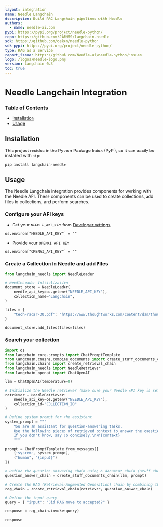 ```yaml
---
layout: integration
name: Needle Langchain
description: Build RAG Langchain pipelines with Needle
authors:
  - name: needle-ai.com
pypi: https://pypi.org/project/needle-python/
repo: https://github.com/JANHMS/langchain-needle
sdk: https://github.com/oeken/needle-python
sdk-pypi: https://pypi.org/project/needle-python/
type: RAG as a Service
report_issue: https://github.com/Needle-ai/needle-python/issues
logo: /logos/needle-logo.png
version: Langchain 0.3
toc: true
---
```


# Needle Langchain Integration

### **Table of Contents**

- [Installation](#installation)
- [Usage](#usage)

## Installation

This project resides in the Python Package Index (PyPI), so it can easily be installed with `pip`:

```console
pip install langchain-needle
```

## Usage

The Needle Langchain integration provides components for working with the Needle API. These components can be used to create collections, add files to collections, and perform searches.

### Configure your API keys

- Get your `NEEDLE_API_KEY` from [Developer settings](https://needle-ai.com/dashboard/settings/developer).

```
os.environ["NEEDLE_API_KEY"] = ""
```

- Provide your `OPENAI_API_KEY`

```
os.environ["OPENAI_API_KEY"] = ""
```

### Create a Collection in Needle and add Files

```python
from langchain_needle import NeedleLoader

# NeedleLoader Initialization
document_store = NeedleLoader(
    needle_api_key=os.getenv("NEEDLE_API_KEY"),
    collection_name="Langchain",
)

files = {
    "tech-radar-30.pdf": "https://www.thoughtworks.com/content/dam/thoughtworks/documents/radar/2024/04/tr_technology_radar_vol_30_en.pdf"
}

document_store.add_files(files=files)
```

### Search your collection

```python
import os
from langchain_core.prompts import ChatPromptTemplate
from langchain.chains.combine_documents import create_stuff_documents_chain
from langchain.chains import create_retrieval_chain
from langchain_needle import NeedleRetriever
from langchain_openai import ChatOpenAI

llm = ChatOpenAI(temperature=0)

# Initialize the Needle retriever (make sure your Needle API key is set as an environment variable)
retriever = NeedleRetriever(
    needle_api_key=os.getenv("NEEDLE_API_KEY"),
    collection_id="COLLECTION_ID"
)

# Define system prompt for the assistant
system_prompt = """
    You are an assistant for question-answering tasks.
    Use the following pieces of retrieved context to answer the question.
    If you don't know, say so concisely.\n\n{context}
    """

prompt = ChatPromptTemplate.from_messages([
    ("system", system_prompt),
    ("human", "{input}")
])

# Define the question-answering chain using a document chain (stuff chain) and the retriever
question_answer_chain = create_stuff_documents_chain(llm, prompt)

# Create the RAG (Retrieval-Augmented Generation) chain by combining the retriever and the question-answering chain
rag_chain = create_retrieval_chain(retriever, question_answer_chain)

# Define the input query
query = { "input": "Did RAG move to accepted?" }

response = rag_chain.invoke(query)

response
```

